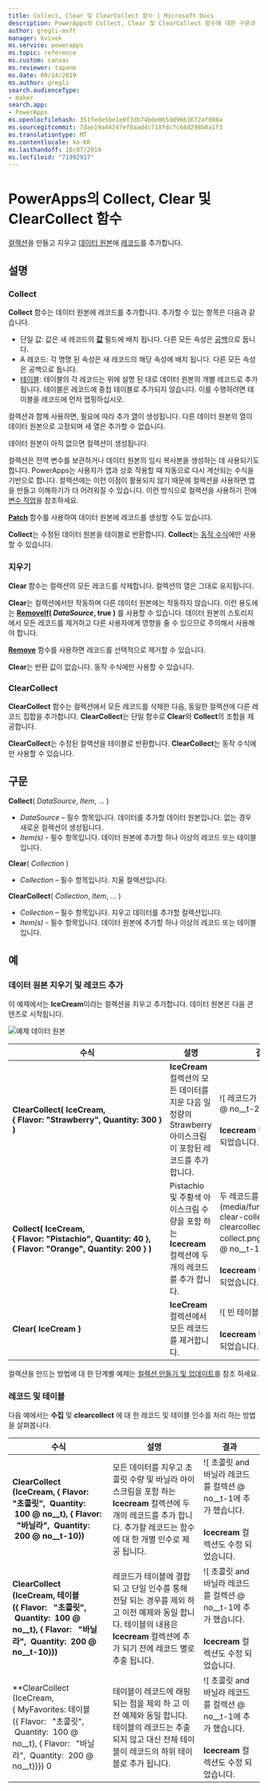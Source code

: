 ```yaml
---
title: Collect, Clear 및 ClearCollect 함수 | Microsoft Docs
description: PowerApps의 Collect, Clear 및 ClearCollect 함수에 대한 구문과 예제를 포함한 참조 정보
author: gregli-msft
manager: kvivek
ms.service: powerapps
ms.topic: reference
ms.custom: canvas
ms.reviewer: tapanm
ms.date: 09/14/2019
ms.author: gregli
search.audienceType:
- maker
search.app:
- PowerApps
ms.openlocfilehash: 351fede5be1e0f3db74bde065dd9663672afd08a
ms.sourcegitcommit: 7dae19a44247ef6aad4c718fdc7c68d298b0a1f3
ms.translationtype: MT
ms.contentlocale: ko-KR
ms.lasthandoff: 10/07/2019
ms.locfileid: "71992917"
---
```

# <a name="collect-clear-and-clearcollect-functions-in-powerapps"></a>PowerApps의 Collect, Clear 및 ClearCollect 함수

[컬렉션](../working-with-data-sources.md#collections)을 만들고 지우고 [데이터 원본](../working-with-data-sources.md)에 [레코드](../working-with-tables.md#records)를 추가합니다.

## <a name="description"></a>설명

### <a name="collect"></a>Collect

**Collect** 함수는 데이터 원본에 레코드를 추가합니다. 추가할 수 있는 항목은 다음과 같습니다.

- 단일 값: 값은 새 레코드의 **[값](function-value.md)** 필드에 배치 됩니다.  다른 모든 속성은 [공백](function-isblank-isempty.md)으로 둡니다.
- A 레코드: 각 명명 된 속성은 새 레코드의 해당 속성에 배치 됩니다.  다른 모든 속성은 공백으로 둡니다.
- [테이블](../working-with-tables.md): 테이블의 각 레코드는 위에 설명 된 대로 데이터 원본의 개별 레코드로 추가 됩니다. 테이블은 레코드에 중첩 테이블로 추가되지 않습니다. 이를 수행하려면 테이블을 레코드에 먼저 랩핑하십시오.

컬렉션과 함께 사용하면, 필요에 따라 추가 [열](../working-with-tables.md#columns)이 생성됩니다. 다른 데이터 원본의 열이 데이터 원본으로 고정되며 새 열은 추가할 수 없습니다.  

데이터 원본이 아직 없으면 컬렉션이 생성됩니다.

컬렉션은 전역 변수를 보관하거나 데이터 원본의 임시 복사본을 생성하는 데 사용되기도 합니다. PowerApps는 사용자가 앱과 상호 작용할 때 자동으로 다시 계산되는 수식을 기반으로 합니다. 컬렉션에는 이런 이점이 활용되지 않기 때문에 컬렉션을 사용하면 앱을 만들고 이해하기가 더 어려워질 수 있습니다. 이런 방식으로 컬렉션을 사용하기 전에 [변수 작업](../working-with-variables.md)을 참조하세요.

**[Patch](function-patch.md)** 함수를 사용하여 데이터 원본에 레코드를 생성할 수도 있습니다.

**Collect**는 수정된 데이터 원본을 테이블로 반환합니다.  **Collect**는 [동작 수식](../working-with-formulas-in-depth.md)에만 사용할 수 있습니다.

### <a name="clear"></a>지우기

**Clear** 함수는 컬렉션의 모든 레코드를 삭제합니다.  컬렉션의 열은 그대로 유지됩니다.

**Clear**는 컬렉션에서만 작동하며 다른 데이터 원본에는 작동하지 않습니다.  이런 용도에는 **[RemoveIf](function-remove-removeif.md)( *DataSource*, true )** 를 사용할 수 있습니다.  데이터 원본의 스토리지에서 모든 레코드를 제거하고 다른 사용자에게 영향을 줄 수 있으므로 주의해서 사용해야 합니다.

**[Remove](function-remove-removeif.md)** 함수를 사용하면 레코드를 선택적으로 제거할 수 있습니다.

**Clear**는 반환 값이 없습니다.  동작 수식에만 사용할 수 있습니다.

### <a name="clearcollect"></a>ClearCollect

**ClearCollect** 함수는 컬렉션에서 모든 레코드를 삭제한 다음, 동일한 컬렉션에 다른 레코드 집합을 추가합니다.  **ClearCollect**는 단일 함수로 **Clear**와 **Collect**의 조합을 제공합니다.

**ClearCollect**는 수정된 컬렉션을 테이블로 반환합니다.  **ClearCollect**는 동작 수식에만 사용할 수 있습니다.

## <a name="syntax"></a>구문

**Collect**( *DataSource*, *Item*, ... )

* *DataSource* – 필수 항목입니다. 데이터를 추가할 데이터 원본입니다.  없는 경우 새로운 컬렉션이 생성됩니다.
* *Item(s)* - 필수 항목입니다.  데이터 원본에 추가할 하나 이상의 레코드 또는 테이블입니다.  

**Clear**( *Collection* )

* *Collection* – 필수 항목입니다. 지울 컬렉션입니다.

**ClearCollect**( *Collection*, *Item*, ... )

* *Collection* – 필수 항목입니다. 지우고 데이터를 추가할 컬렉션입니다.
* *Item(s)* - 필수 항목입니다.  데이터 원본에 추가할 하나 이상의 레코드 또는 테이블입니다.  

## <a name="examples"></a>예

### <a name="clearing-and-adding-records-to-a-data-source"></a>데이터 원본 지우기 및 레코드 추가

이 예제에서는 **IceCream**이라는 컬렉션을 지우고 추가합니다. 데이터 원본은 다음 콘텐츠로 시작됩니다.

![예제 데이터 원본](media/function-clear-collect-clearcollect/icecream.png)

| 수식 | 설명 | 결과 |
| --- | --- | --- |
| **ClearCollect( IceCream, {&nbsp;Flavor:&nbsp;"Strawberry",&nbsp;Quantity:&nbsp;300&nbsp;} )** |**IceCream** 컬렉션의 모든 데이터를 지운 다음 일정량의 Strawberry 아이스크림이 포함된 레코드를 추가합니다. |<style>img {max-width: none}</style> ![ 레코드가 있는 테이블 @ no__t-2<br><br>**Icecream** 컬렉션도 수정 되었습니다. |
| **Collect( IceCream, {&nbsp;Flavor:&nbsp;"Pistachio",&nbsp;Quantity:&nbsp;40&nbsp;}, {&nbsp;Flavor:&nbsp;"Orange",&nbsp;Quantity:&nbsp;200&nbsp;}  )** |Pistachio 및 주황색 아이스크림 수량을 포함 하는 **Icecream** 컬렉션에 두 개의 레코드를 추가 합니다. |두 레코드를 포함 하는 ](media/function-clear-collect-clearcollect/icecream-collect.png) 개의 레코드 @ no__t-1<br><br>**Icecream** 컬렉션도 수정 되었습니다. |
| **Clear( IceCream )** |**IceCream** 컬렉션에서 모든 레코드를 제거합니다. |![ 빈 테이블 @ no__t-1<br><br>**Icecream** 컬렉션도 수정 되었습니다. |

컬렉션을 만드는 방법에 대 한 단계별 예제는 [컬렉션 만들기 및 업데이트](../create-update-collection.md)를 참조 하세요.

### <a name="records-and-tables"></a>레코드 및 테이블

다음 예에서는 **수집** 및 **clearcollect** 에 대 한 레코드 및 테이블 인수를 처리 하는 방법을 살펴봅니다.

| 수식 | 설명 | 결과 |
| --- | --- | --- |
| **ClearCollect (IceCream, {&nbsp;Flavor: &nbsp; "초콜릿", &nbsp;Quantity: &nbsp;100 @ no__t}, {&nbsp;Flavor: &nbsp; "바닐라", &nbsp;Quantity: &nbsp;200 @ no__t-10})** | 모든 데이터를 지우고 초콜릿 수량 및 바닐라 아이스크림을 포함 하는 **Icecream** 컬렉션에 두 개의 레코드를 추가 합니다.  추가할 레코드는 함수에 대 한 개별 인수로 제공 됩니다.| ![ 초콜릿 and 바닐라 레코드를 컬렉션 @ no__t-1에 추가 했습니다. <br><br>**Icecream** 컬렉션도 수정 되었습니다. |
| **ClearCollect (IceCream, 테이블 ({&nbsp;Flavor: &nbsp; "초콜릿", &nbsp;Quantity: &nbsp;100 @ no__t}, {&nbsp;Flavor: &nbsp; "바닐라", &nbsp;Quantity: &nbsp;200 @ no__t-10}))** | 레코드가 테이블에 결합 되 고 단일 인수를 통해 전달 되는 경우를 제외 하 고 이전 예제와 동일 합니다. 테이블의 내용은 **Icecream** 컬렉션에 추가 되기 전에 레코드 별로 추출 됩니다. | ![ 초콜릿 and 바닐라 레코드를 컬렉션 @ no__t-1에 추가 했습니다.<br><br>**Icecream** 컬렉션도 수정 되었습니다. |
| **ClearCollect (IceCream, <br> {&nbsp;MyFavorites: 테이블 ({&nbsp;Flavor: &nbsp; "초콜릿", &nbsp;Quantity: &nbsp;100 @ no__t}, {&nbsp;Flavor: &nbsp; "바닐라", &nbsp;Quantity: &nbsp;200 @ no__t})}) 0 | 테이블이 레코드에 래핑되는 점을 제외 하 고 이전 예제와 동일 합니다.  테이블의 레코드는 추출 되지 않고 대신 전체 테이블이 레코드의 하위 테이블로 추가 됩니다. | ![ 초콜릿 and 바닐라 레코드를 컬렉션 @ no__t-1에 추가 했습니다.<br><br>**Icecream** 컬렉션도 수정 되었습니다. |

